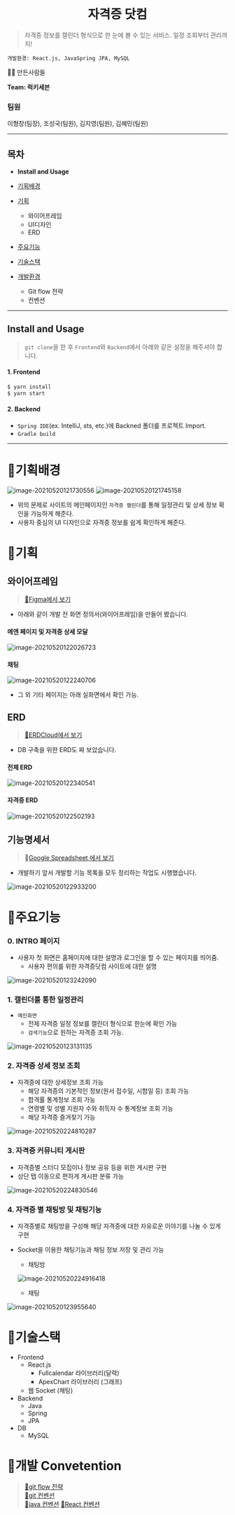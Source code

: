 <h1 align="center">자격증 닷컴</h1>
<p>
</p>

> 자격증 정보를 캘린더 형식으로 한 눈에 볼 수 있는 서비스. 일정 조회부터 관리까지!

`개발환경: React.js, JavaSpring JPA, MySQL`
<br />

🧙‍♂️ 만든사람들

**Team: 럭키세븐**

### 팀원

이형창(팀장), 조성국(팀원), 김지영(팀원), 김혜민(팀원)

---

## 목차

- **Install and Usage**

- [기획배경](#기획배경)
- [기획](#기획)
  - 와이어프레임
  - UI디자인
  - ERD
- [주요기능](#주요기능)
- [기술스택](#기술스택)
- [개발환경](#개발환경)
  - Git flow 전략
  - 컨벤션

---

## Install and Usage

> `git clone`을 한 후 `Frontend`와 `Backend`에서 아래와 같은 설정을 해주셔야 합니다.

#### 1. Frontend

```bash
$ yarn install
$ yarn start
```

#### 2. Backend

- `Spring IDE`(ex. IntelliJ, sts, etc.)에 Backned 폴더를 프로젝트 Import.
- `Gradle build`

---

# 🍓기획배경

![image-20210520121730556](README.assets/image-20210520121730556.png)
![image-20210520121745158](README.assets/image-20210520121745158.png)

- 위의 문제로 사이트의 메인페이지인 `자격증 캘린더`를 통해 일정관리 및 상세 정보 확인을 가능하게 해준다.
- 사용자 중심의 UI 디자인으로 자격증 정보를 쉽게 확인하게 해준다.

# 🍊기획

## 와이어프레임

> [🔗Figma에서 보기](https://www.figma.com/file/SyjKaPQNXZEOdaoHayQThk/%EC%9E%90%EA%B2%A9%EC%A6%9D%EB%8B%B7%EC%BB%B4?node-id=0%3A1)

- 아래와 같이 개발 전 화면 정의서(와이어프레임)을 만들어 봤습니다.

#### 메엔 페이지 및 자격증 상세 모달

![image-20210520122026723](README.assets/image-20210520122026723.png)

#### 채팅

![image-20210520122240706](README.assets/image-20210520122240706.png)

- 그 외 기타 페이지는 아래 실화면에서 확인 가능.

## ERD

> [🔗ERDCloud에서 보기](https://www.erdcloud.com/d/iy4qEBaXCphs8ptRG)

- DB 구축을 위한 ERD도 짜 보았습니다.

#### 전체 ERD

![image-20210520122340541](README.assets/image-20210520122340541.png)

#### 자격증 ERD 

![image-20210520122502193](README.assets/image-20210520122502193.png)

## 기능명세서

> 🔗[Google Spreadsheet 에서 보기](https://docs.google.com/spreadsheets/d/1-JvruJtCtgnynP956Kfkmnfya6Jk7fHmF1j6riF0mhc/edit?ts=60767b7e#gid=0)

- 개발하기 앞서 개발할 기능 목록을 모두 정리하는 작업도 시행했습니다.

![image-20210520122933200](README.assets/image-20210520122933200.png)

# 🍋주요기능

### 0. INTRO 페이지

- 사용자 첫 화면은 홈페이지에 대한 설명과 로그인을 할 수 있는 페이지를 띄어줌.
  - 사용자 편의를 위한 자격증닷컴 사이트에 대한 설명

![image-20210520123242090](README.assets/image-20210520123242090.png)

### 1. 캘린더를 통한 일정관리

- `메인화면`
  - 전체 자격증 일정 정보를 캘린더 형식으로 한눈에 확인 가능
  - `검색기능`으로 원하는 자격증 조회 가능.

![image-20210520123131135](README.assets/image-20210520123131135.png)

### 2. 자격증 상세 정보 조회

- 자격증에 대한 상세정보 조회 가능
  - 해당 자격증의 기본적인 정보(원서 접수일, 시험일 등) 조회 가능
  - 합격률 통계정보 조회 가능
  - 연령별 및 성별 지원자 수와 취득자 수 통계정보 조회 가능
  - 해당 자격증 즐겨찾기 가능

![image-20210520224810287](README.assets/image-20210520224810287.png)

### 3. 자격증 커뮤니티 게시판

- 자격증별 스터디 모집이나 정보 공유 등을 위한 게시판 구현
- 상단 탭 이동으로 편하게 게시판 분류 가능

![image-20210520224830546](README.assets/image-20210520224830546.png)

### 4. 자격증 별 채팅방 및 채팅기능

- 자격증별로 채팅방을 구성해 해당 자격증에 대한 자유로운 이야기를 나눌 수 있게 구현

- Socket을 이용한 채팅기능과 채팅 정보 저장 및 관리 가능

  - 채팅방

  ![image-20210520224916418](README.assets/image-20210520224916418.png)

  - 채팅

![image-20210520123955640](README.assets/image-20210520123955640.png)

# 🍏기술스택

- Frontend
  - React.js
    - Fullcalendar 라이브러리(달력)
    - ApexChart 라이브러리 (그래프)
  - 웹 Socket (채팅)
- Backend
  - Java
  - Spring 
  - JPA
- DB
  - MySQL

# 🍇개발 Convetention

> [📓git flow 전략](https://www.notion.so/Git-flow-60ffe0684268485e82993a35ae8ee679)  
> [📕git 컨벤션](https://www.notion.so/Git-735deb09e4364ee397d9ea834c4aec70)  
> [🐘java 컨벤션](https://www.notion.so/java-79a0e9905b154bb38d1c14a82af26d67)
> [📌React 컨벤션](https://www.notion.so/React-1c53910e9520467aa9e3215f9d684d3d)
